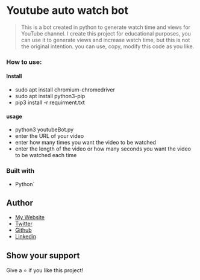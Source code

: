 # Youtube auto watch bot

> This is a bot created in python to generate watch time and views for YouTube channel.
> I create this project for educational purposes, you can use it to generate views and increase watch time, but this is not the original intention.
> you can use, copy, modify this code as you like.

### How to use:

#### Install

- sudo apt install chromium-chromedriver
- sudo apt install python3-pip
- pip3 install -r requirment.txt

#### usage

- python3 youtubeBot.py
- enter the URL of your video
- enter how many times you want the video to be watched
- enter the length of the video or how many seconds you want the video to be watched each time

### Built with

- Python`

## Author

- [My Website](https://www.ismailcourr.ml)
- [Twitter](https://www.twitter.com/ismailcourr)
- [Github](https://github.com/Ismailco)
- [Linkedin](https://www.linkedin.com/in/ismailcourr/)

## Show your support

Give a ⭐️ if you like this project!
